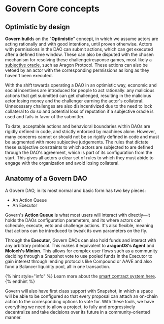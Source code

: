 # Govern Core concepts

## Optimistic by design

**Govern build**s on the "**Optimistic**" concept, in which we assume actors are acting rationally and with good intentions, until proven otherwise. Actors with permissions in the DAO can submit actions, which can get executed after a defined time window. These can also be disputed with the chosen mechanism for resolving these challenge/response games, most likely a [subjective oracle](https://blog.aragon.org/snapshot/), such as Aragon Protocol. These actions can also be vetoed by an actor with the corresponding permissions as long as they haven't been executed.

With the shift towards operating a DAO in an optimistic way, economic and social incentives are introduced for people to act rationally: any malicious actions that get submitted can get challenged, resulting in the malicious actor losing money and the challenger earning the actor's collateral. Unnecessary challenges are also disincentivized due to the need to lock collateral to do so and potential loss of reputation if a subjective oracle is used and fails in favor of the submitter.

To date, acceptable actions and behavioral boundaries within DAOs are rigidly defined in code, and strictly enforced by machines alone. However, many concerns cannot or should not be so rigidly defined in code and must be augmented with more subjective judgements. The rules that dictate these subjective constraints to which actors are subjected to are defined through the DAO's agreement, which is part of its configuration from the start. This gives all actors a clear set of rules to which they must abide to engage with the organization and avoid losing collateral.

## Anatomy of a Govern DAO

A Govern DAO, in its most normal and basic form has two key pieces:

* An Action Queue
* An Executor

Govern's **Action Queue** is what most users will interact with directly—it holds the DAOs configuration parameters, and its where actors can schedule, execute, veto and challenge actions. It's also flexible, meaning that actions can be introduced to tweak its own parameters on the fly.

Through the **Executor**, Govern DAOs can also hold funds and interact with any arbitrary protocol. This makes it equivalent to **aragonOS's Agent** and **Moloch's Minion.** This allows for complex user flows such as a community deciding through a Snapshot vote to use pooled funds in the Executor to gain interest through lending protocols like Compound or AAVE and also fund a Balancer liquidity pool, all in one transaction.

{% hint style="info" %}
Learn more about the [smart contract system here](broken-reference).
{% endhint %}

Govern will also have first class support with Snapshot, in which a space will be able to be configured so that every proposal can attach an on-chain action to the corresponding options to vote for. With these tools, we have everything we need to allow a project, to fully and progressively decentralize and take decisions over its future in a community-oriented manner.
